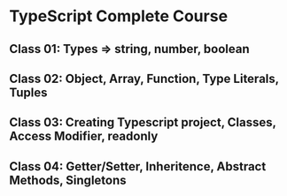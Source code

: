 # TypeScript Complete Course

## Class 01: Types => string, number, boolean
## Class 02: Object, Array, Function, Type Literals, Tuples
## Class 03: Creating Typescript project, Classes, Access Modifier, readonly 
## Class 04: Getter/Setter, Inheritence, Abstract Methods, Singletons
